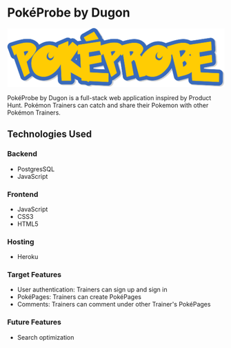 # PokéProbe by Dugon

![PokeProbe](https://github.com/jyih/pokeprobe/blob/main/pokeprobe-logo.png)

PokéProbe by Dugon is a full-stack web application inspired by Product Hunt. Pokémon Trainers can catch and share their Pokemon with other Pokémon Trainers.

## Technologies Used

### Backend
* PostgresSQL
* JavaScript

### Frontend
* JavaScript
* CSS3
* HTML5

### Hosting
* Heroku

### Target Features
* User authentication: Trainers can sign up and sign in
* PokéPages: Trainers can create PokéPages
* Comments: Trainers can comment under other Trainer's PokéPages

### Future Features
* Search optimization
